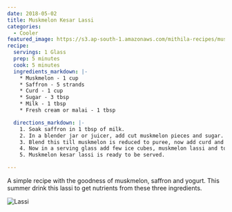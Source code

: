 ```yaml
---
date: 2018-05-02
title: Muskmelon Kesar Lassi
categories:
  - Cooler
featured_image: https://s3.ap-south-1.amazonaws.com/mithila-recipes/muskmelon_kesar_lassi2_small.jpg
recipe:
  servings: 1 Glass
  prep: 5 minutes
  cook: 5 minutes
  ingredients_markdown: |-
    * Muskmelon - 1 cup
    * Saffron - 5 strands
    * Curd - 1 cup
    * Sugar - 3 tbsp
    * Milk - 1 tbsp
    * Fresh cream or malai - 1 tbsp

  directions_markdown: |-
    1. Soak saffron in 1 tbsp of milk.
    2. In a blender jar or juicer, add cut muskmelon pieces and sugar. ( you can also skip sugar, if muskmelon is too sweet. Since the one i used was less sweet i have used sugar, you can also replace it with honey)
    3. Blend this till muskmelon is reduced to puree, now add curd and saffron strands and blend it till smooth. ( you can add more curd depending on how thick you like your lassi)
    4. Now in a serving glass add few ice cubes, muskmelon lassi and top it up with fresh cream and garnish it with few strands of saffron.
    5. Muskmelon kesar lassi is ready to be served.

---
```

A simple recipe with the goodness of muskmelon, saffron and yogurt. This summer drink this lassi to get nutrients from these three ingredients.

![Lassi](https://s3.ap-south-1.amazonaws.com/mithila-recipes/muskmelon_kesar_lassi1_small.jpg)


